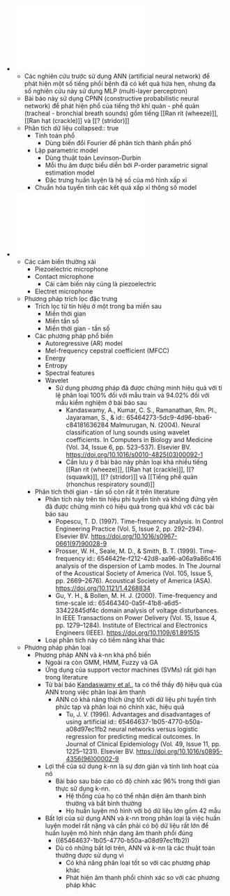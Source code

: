 - ![Folland et al. - 2004 - Comparison of neural network predictors in the cla.pdf](../assets/Folland_et_al._-_2004_-_Comparison_of_neural_network_predictors_in_the_cla_1699090760552_0.pdf)
	- Các nghiên cứu trước sử dụng ANN (artificial neural network) để phát hiện một số tiếng phổi bệnh đã có kết quả hứa hẹn, nhưng đa số nghiên cứu này sử dụng MLP (multi-layer perceptron)
	- Bài báo này sử dụng CPNN (constructive probabilistic neural network) để phát hiện phổ của tiếng thở khí quản - phế quản (tracheal - bronchial breath sounds) gồm tiếng [[Ran rít (wheeze)]], [[Ran hạt (crackle)]] và [[? (stridor)]]
	- Phân tích dữ liệu
	  collapsed:: true
		- Tính toán phổ
			- Dùng biến đổi Fourier để phân tích thành phần phổ
		- Lập parametric model
			- Dùng thuật toán Levinson-Durbin
			- Mỗi thu âm được biểu diễn bởi *P*-order parametric signal estimation model
			- Đặc trưng huấn luyện là hệ số của mô hình xấp xỉ
		- Chuẩn hóa tuyến tính các kết quả xấp xỉ thông số model
- ![Palaniappan et al. - 2013 - Machine learning in lung sound analysis A systema.pdf](../assets/Palaniappan_et_al._-_2013_-_Machine_learning_in_lung_sound_analysis_A_systema_1699102606943_0.pdf)
	- Các cảm biến thường xài
		- Piezoelectric microphone
		- Contact microphone
			- Cái cảm biến này cũng là piezoelectric
		- Electret microphone
	- Phương pháp trích lọc đặc trưng
		- Trích lọc từ tín hiệu ở một trong ba miền sau
			- Miền thời gian
			- Miền tần số
			- Miền thời gian - tần số
		- Các phương pháp phổ biến
			- Autoregressive (AR) model
			- Mel-frequency cepstral coefficient (MFCC)
			- Energy
			- Entropy
			- Spectral features
			- Wavelet
				- Sử dụng phương pháp đã được chứng minh hiệu quả với tỉ lệ phân loại 100% đối với mẫu train và 94.02% đối với mẫu kiểm nghiệm ở bài báo sau
					- Kandaswamy, A., Kumar, C. S., Ramanathan, Rm. Pl., Jayaraman, S., & 
					  id:: 65464273-5dc9-4d96-bba6-c84181636284
					  Malmurugan, N. (2004). Neural classification of lung sounds using 
					  wavelet coefficients. In Computers in Biology and Medicine (Vol. 34, 
					  Issue 6, pp. 523–537). Elsevier BV. 
					  https://doi.org/10.1016/s0010-4825(03)00092-1
					- Cần lưu ý ở bài báo này phân loại khá nhiều tiếng [[Ran rít (wheeze)]], [[Ran hạt (crackle)]], [[? (squawk)]], [[? (stridor)]] và [[Tiếng phế quản (rhonchus respiratory sound)]]
		- Phân tích thời gian - tần số còn rất ít trên literature
			- Phân tích này trên tín hiệu phi tuyến tính và không đứng yên đã được chứng minh có hiệu quả trong quá khứ với các bài báo sau
				- Popescu, T. D. (1997). Time-frequency analysis. In Control Engineering 
				  Practice (Vol. 5, Issue 2, pp. 292–294). Elsevier BV. 
				  https://doi.org/10.1016/s0967-0661(97)90028-9
				- Prosser, W. H., Seale, M. D., & Smith, B. T. (1999). Time-frequency 
				  id:: 654642fe-f212-42d8-aa96-a06a9a86c416
				  analysis of the dispersion of Lamb modes. In The Journal of the 
				  Acoustical Society of America (Vol. 105, Issue 5, pp. 2669–2676). 
				  Acoustical Society of America (ASA). https://doi.org/10.1121/1.4268834
				- Gu, Y. H., & Bollen, M. H. J. (2000). Time-frequency and time-scale 
				  id:: 65464340-0a5f-41b8-a6d5-33422845df4c
				  domain analysis of voltage disturbances. In IEEE Transactions on Power 
				  Delivery (Vol. 15, Issue 4, pp. 1279–1284). Institute of Electrical and 
				  Electronics Engineers (IEEE). https://doi.org/10.1109/61.891515
			- Loại phân tích này có tiềm năng khai thác
	- Phương pháp phân loại
		- Phương pháp ANN và *k*-nn khá phổ biến
			- Ngoài ra còn GMM, HMM, Fuzzy và GA
			- Ứng dụng của support vector machines (SVMs) rất giới hạn trong literature
			- Từ bài báo [Kandaswamy et al.](((65464273-5dc9-4d96-bba6-c84181636284))), ta có thể thấy độ hiệu quả của ANN trong việc phân loại âm thanh
				- ANN có khả năng thích ứng tốt với dữ liệu phi tuyến tính phức tạp và phân loại nó chính xác, hiệu quả
					- Tu, J. V. (1996). Advantages and disadvantages of using artificial 
					  id:: 65464637-1b05-4770-b50a-a08d97ec1fb2
					  neural networks versus logistic regression for predicting medical 
					  outcomes. In Journal of Clinical Epidemiology (Vol. 49, Issue 11, pp. 
					  1225–1231). Elsevier BV. https://doi.org/10.1016/s0895-4356(96)00002-9
			- Lợi thế của sử dụng *k*-nn là sự đơn giản và tính linh hoạt của nó
				- Bài báo sau báo cáo có độ chính xác 96% trong thời gian thực sử dụng k-nn.
					- Hệ thống của họ có thể nhận diện âm thanh bình thường và bất bình thường
					- Họ huấn luyện mô hình với bộ dữ liệu lớn gồm 42 mẫu
			- Bất lợi của sử dụng ANN và *k*-nn trong phân loại là việc huấn luyện model rất nặng và cần phải có bộ dữ liệu rất lớn để huấn luyện mô hình nhận dạng âm thanh phổi đúng
				- ((65464637-1b05-4770-b50a-a08d97ec1fb2))
				- Dù có những bất lợi trên, ANN và *k*-nn là các thuật toán thường được sử dụng vì
					- Có khả năng phân loại tốt so với các phương pháp khác
					- Phát hiện âm thanh phổi chính xác so với các phương pháp khác
